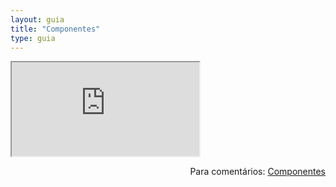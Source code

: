 ```yaml
---
layout: guia
title: "Componentes"
type: guia
---
```


<iframe src="https://docs.google.com/document/d/e/2PACX-1vQ81PpQtRyTT8DjCO9KfNrElwgRuLmYtP-tqZ31xHYk_toIUnEV7wldDwNeiw9kDmrUwEvug9Y_TRKM/pub?embedded=true"></iframe>

<span style="float:right">Para comentários: [Componentes](https://docs.google.com/document/d/1CLiKmiP3rDglV0whMC1NsxSsPGzug_pM5Y--MWr744g/edit?usp=sharing)</span>
